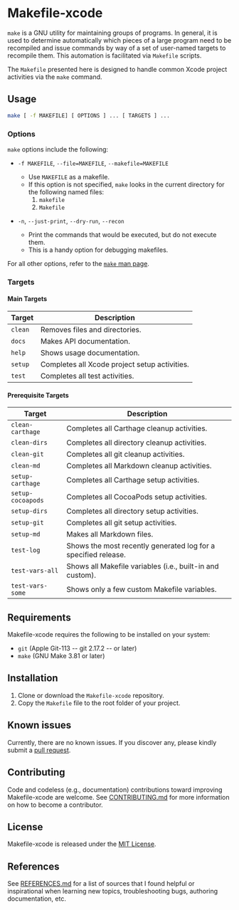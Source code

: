 # Makefile-xcode

`make` is a GNU utility for maintaining groups of programs.  In general, it is used to determine automatically which pieces of a large program need to be recompiled and issue commands by way of a set of user-named targets to recompile them.  This automation is facilitated via `Makefile` scripts.

The `Makefile` presented here is designed to handle common Xcode project activities via the `make` command.

## Usage

```sh
make [ -f MAKEFILE] [ OPTIONS ] ... [ TARGETS ] ...
```
### Options

`make` options include the following:

* `-f MAKEFILE`, `--file=MAKEFILE`, `--makefile=MAKEFILE`  
	* Use `MAKEFILE` as a makefile.
	* If this option is not specified, `make` looks in the current directory for the following named files:
		1. `makefile`
		2. `Makefile`

* `-n`, `--just-print`, `--dry-run`, `--recon`  
	* Print the commands that would be executed, but do not execute them.
	* This is a handy option for debugging makefiles. 

For all other options, refer to the [`make` man page](https://linux.die.net/man/1/make).

### Targets

#### Main Targets

| Target | Description |
| ------ | ----------- |
| `clean` | Removes files and directories. |
| `docs` | Makes API documentation. |
| `help` | Shows usage documentation. |
| `setup` | Completes all Xcode project setup activities. |
| `test` | Completes all test activities. |


#### Prerequisite Targets


| Target | Description |
| ------ | ----------- |
| `clean-carthage` | Completes all Carthage cleanup activities. |
| `clean-dirs` | Completes all directory cleanup activities. |
| `clean-git` | Completes all git cleanup activities. |
| `clean-md` | Completes all Markdown cleanup activities. |
| `setup-carthage` | Completes all Carthage setup activities. |
| `setup-cocoapods` | Completes all CocoaPods setup activities. |
| `setup-dirs` | Completes all directory setup activities. |
| `setup-git` | Completes all git setup activities. |
| `setup-md` | Makes all Markdown files. |
| `test-log` | Shows the most recently generated log for a specified release. |
| `test-vars-all` | Shows all Makefile variables (i.e., built-in and custom). |
| `test-vars-some` | Shows only a few custom Makefile variables. |

## Requirements

Makefile-xcode requires the following to be installed on your system:

* `git` (Apple Git-113 -- git 2.17.2 -- or later)
* `make` (GNU Make 3.81 or later)

## Installation

1. Clone or download the `Makefile-xcode` repository.
2. Copy the `Makefile` file to the root folder of your project.

## Known issues

Currently, there are no known issues.  If you discover any, please kindly submit a [pull request](CONTRIBUTING.md).

## Contributing

Code and codeless (e.g., documentation) contributions toward improving Makefile-xcode are welcome. See [CONTRIBUTING.md](CONTRIBUTING.md) for more information on how to become a contributor.

## License

Makefile-xcode is released under the [MIT License](LICENSE.md).

## References

See [REFERENCES.md](REFERENCES.md) for a list of sources that I found helpful or inspirational when learning new topics, troubleshooting bugs, authoring documentation, etc.